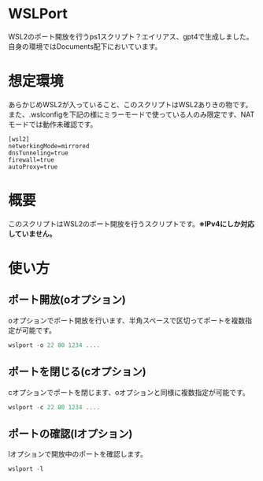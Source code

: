 # WSLPort
WSL2のポート開放を行うps1スクリプト？エイリアス、gpt4で生成しました。
自身の環境ではDocuments配下においています。

# 想定環境
あらかじめWSL2が入っていること、このスクリプトはWSL2ありきの物です。
また、.wslconfigを下記の様にミラーモードで使っている人のみ限定です、NATモードでは動作未確認です。

```/mnt/c/Users/{USER}/.wslconfig
[wsl2]
networkingMode=mirrored
dnsTunneling=true
firewall=true
autoProxy=true
```

# 概要
このスクリプトはWSL2のポート開放を行うスクリプトです。**※IPv4にしか対応していません。**

# 使い方

## ポート開放(oオプション)
oオプションでポート開放を行います、半角スペースで区切ってポートを複数指定が可能です。

```powershell
wslport -o 22 80 1234 ....
```

## ポートを閉じる(cオプション)
cオプションでポートを閉じます、oオプションと同様に複数指定が可能です。

```powershell
wslport -c 22 80 1234 ....
```

## ポートの確認(lオプション)
lオプションで開放中のポートを確認します。

```powershell
wslport -l
```
